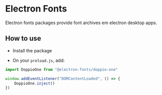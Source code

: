 # Electron Fonts

Electron fonts packages provide font archives em electron desktop apps.

## How to use

* Install the package

* On your `preload.js`, add:

```ts
import DoppioOne from "@electron-fonts/doppio-one"

window.addEventListener("DOMContentLoaded", () => {
    DoppioOne.inject()
})
```